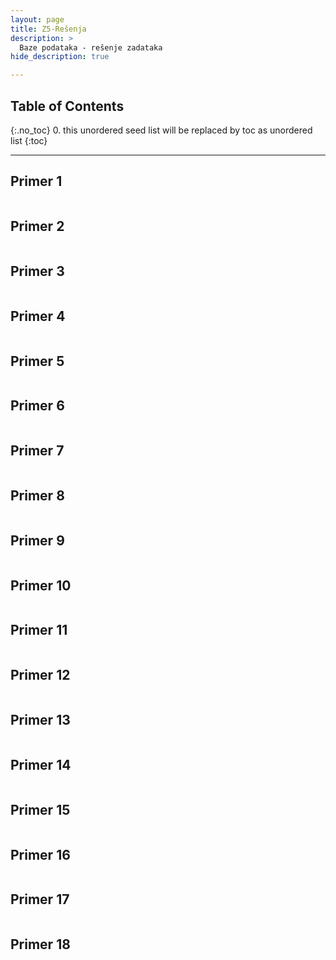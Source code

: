 ```yaml
---
layout: page
title: Z5-Rešenja
description: >
  Baze podataka - rešenje zadataka
hide_description: true

---
```


## Table of Contents
{:.no_toc}
0. this unordered seed list will be replaced by toc as unordered list
{:toc}

---

## Primer 1



```sql

```

## Primer 2


```sql

```

## Primer 3


```sql

```

## Primer 4


```sql

```

## Primer 5


```sql

```

## Primer 6


```sql

```

## Primer 7


```sql

```

## Primer 8


```sql

```

## Primer 9


```sql

```

## Primer 10


```sql

```

## Primer 11


```sql

```

## Primer 12


```sql

```

## Primer 13


```sql

```

## Primer 14


```sql

```

## Primer 15


```sql

```

## Primer 16


```sql

```

## Primer 17


```sql

```

## Primer 18


```sql

```
